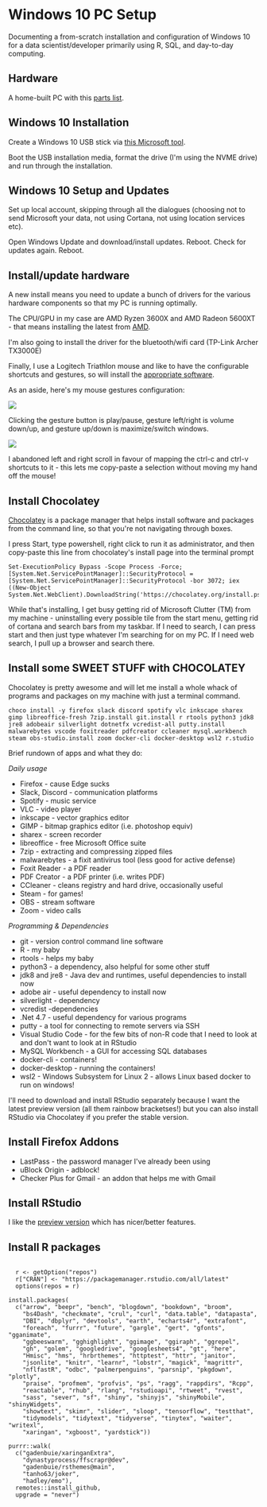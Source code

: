 # Windows 10 PC Setup

Documenting a from-scratch installation and configuration of Windows 10 for a data scientist/developer primarily using R, SQL, and day-to-day computing. 

## Hardware

A home-built PC with this [parts list](https://ca.pcpartpicker.com/list/fqnDht).

## Windows 10 Installation

Create a Windows 10 USB stick via [this Microsoft tool](https://support.microsoft.com/en-us/windows/create-installation-media-for-windows-99a58364-8c02-206f-aa6f-40c3b507420d). 

Boot the USB installation media, format the drive (I'm using the NVME drive) and run through the installation. 

## Windows 10 Setup and Updates

Set up local account, skipping through all the dialogues (choosing not to send Microsoft your data, not using Cortana, not using location services etc). 

Open Windows Update and download/install updates. Reboot. Check for updates again. Reboot.

## Install/update hardware

A new install means you need to update a bunch of drivers for the various hardware components so that my PC is running optimally. 

The CPU/GPU in my case are AMD Ryzen 3600X and AMD Radeon 5600XT - that means installing the latest from [AMD](https://www.amd.com/en/support). 

I'm also going to install the driver for the bluetooth/wifi card (TP-Link Archer TX3000E)

Finally, I use a Logitech Triathlon mouse and like to have the configurable shortcuts and gestures, so will install the [appropriate software](https://www.logitech.com/en-ca/product/options).

As an aside, here's my mouse gestures configuration: 

![](https://i.imgur.com/Nw4VZII.png)

Clicking the gesture button is play/pause, gesture left/right is volume down/up, and gesture up/down is maximize/switch windows. 

![](https://i.imgur.com/i2mwciv.png)

I abandoned left and right scroll in favour of mapping the ctrl-c and ctrl-v shortcuts to it - this lets me copy-paste a selection without moving my hand off the mouse!


## Install Chocolatey

[Chocolatey](https://chocolatey.org/install) is a package manager that helps install software and packages from the command line, so that you're not navigating through boxes. 

I press Start, type powershell, right click to run it as administrator, and then copy-paste this line from chocolatey's install page into the terminal prompt

```
Set-ExecutionPolicy Bypass -Scope Process -Force; [System.Net.ServicePointManager]::SecurityProtocol = [System.Net.ServicePointManager]::SecurityProtocol -bor 3072; iex ((New-Object System.Net.WebClient).DownloadString('https://chocolatey.org/install.ps1'))
```

While that's installing, I get busy getting rid of Microsoft Clutter (TM) from my machine - uninstalling every possible tile from the start menu, getting rid of cortana and search bars from my taskbar. If I need to search, I can press start and then just type whatever I'm searching for on my PC. If I need web search, I pull up a browser and search there. 

## Install some SWEET STUFF with CHOCOLATEY

Chocolatey is pretty awesome and will let me install a whole whack of programs and packages on my machine with just a terminal command. 

```
choco install -y firefox slack discord spotify vlc inkscape sharex gimp libreoffice-fresh 7zip.install git.install r rtools python3 jdk8 jre8 adobeair silverlight dotnetfx vcredist-all putty.install malwarebytes vscode foxitreader pdfcreator ccleaner mysql.workbench steam obs-studio.install zoom docker-cli docker-desktop wsl2 r.studio
```

Brief rundown of apps and what they do:

*Daily usage*

- Firefox - cause Edge sucks
- Slack, Discord - communication platforms
- Spotify - music service
- VLC - video player
- inkscape - vector graphics editor
- GIMP - bitmap graphics editor (i.e. photoshop equiv)
- sharex - screen recorder
- libreoffice - free Microsoft Office suite
- 7zip - extracting and compressing zipped files
- malwarebytes - a fixit antivirus tool (less good for active defense)
- Foxit Reader - a PDF reader
- PDF Creator - a PDF printer (i.e. writes PDF)
- CCleaner - cleans registry and hard drive, occasionally useful
- Steam - for games!
- OBS - stream software
- Zoom - video calls

*Programming & Dependencies*

- git - version control command line software
- R - my baby
- rtools - helps my baby
- python3 - a dependency, also helpful for some other stuff
- jdk8 and jre8 - Java dev and runtimes, useful dependencies to install now
- adobe air - useful dependency to install now
- silverlight - dependency
- vcredist -dependencies
- .Net 4.7 - useful dependency for various programs
- putty - a tool for connecting to remote servers via SSH
- Visual Studio Code - for the few bits of non-R code that I need to look at and don't want to look at in RStudio
- MySQL Workbench - a GUI for accessing SQL databases
- docker-cli - containers!
- docker-desktop - running the containers!
- wsl2 - Windows Subsystem for Linux 2 - allows Linux based docker to run on windows!

I'll need to download and install RStudio separately because I want the latest preview version (all them rainbow bracketses!) but you can also install RStudio via Chocolatey if you prefer the stable version.

## Install Firefox Addons

- LastPass - the password manager I've already been using
- uBlock Origin - adblock!
- Checker Plus for Gmail - an addon that helps me with Gmail

## Install RStudio

I like the [preview version](https://rstudio.com/products/rstudio/download/preview/) which has nicer/better features. 

## Install R packages

```

  r <- getOption("repos")
  r["CRAN"] <- "https://packagemanager.rstudio.com/all/latest"
  options(repos = r)

install.packages(
  c("arrow", "beepr", "bench", "blogdown", "bookdown", "broom", 
    "bs4Dash", "checkmate", "crul", "curl", "data.table", "datapasta", 
    "DBI", "dbplyr", "devtools", "earth", "echarts4r", "extrafont", 
    "foreach", "furrr", "future", "gargle", "gert", "gfonts", "gganimate", 
    "ggbeeswarm", "gghighlight", "ggimage", "ggiraph", "ggrepel", 
    "gh", "golem", "googledrive", "googlesheets4", "gt", "here", 
    "Hmisc", "hms", "hrbrthemes", "httptest", "httr", "janitor", 
    "jsonlite", "knitr", "learnr", "lobstr", "magick", "magrittr", 
    "nflfastR", "odbc", "palmerpenguins", "parsnip", "pkgdown", "plotly", 
    "praise", "profmem", "profvis", "ps", "ragg", "rappdirs", "Rcpp", 
    "reactable", "rhub", "rlang", "rstudioapi", "rtweet", "rvest", 
    "sass", "sever", "sf", "shiny", "shinyjs", "shinyMobile", "shinyWidgets", 
    "showtext", "skimr", "slider", "sloop", "tensorflow", "testthat", 
    "tidymodels", "tidytext", "tidyverse", "tinytex", "waiter", "writexl", 
    "xaringan", "xgboost", "yardstick"))

purrr::walk(
  c("gadenbuie/xaringanExtra",
    "dynastyprocess/ffscrapr@dev",
    "gadenbuie/rsthemes@main",
    "tanho63/joker",
    "hadley/emo"),
  remotes::install_github,
  upgrade = "never")
```
